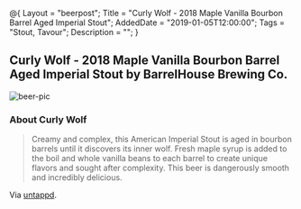 @{ 
 Layout = "beerpost"; 
 Title = "Curly Wolf - 2018 Maple Vanilla Bourbon Barrel Aged Imperial Stout"; 
 AddedDate = "2019-01-05T12:00:00"; 
 Tags = "Stout, Tavour"; 
 Description = ""; 
 } 
 

## Curly Wolf - 2018 Maple Vanilla Bourbon Barrel Aged Imperial Stout by BarrelHouse Brewing Co.

![beer-pic]

### About Curly Wolf

> Creamy and complex, this American Imperial Stout is aged in bourbon barrels until it discovers its inner wolf. Fresh maple syrup is added to the boil and whole vanilla beans to each barrel to create unique flavors and sought after complexity. This beer is dangerously smooth and incredibly delicious. 

Via [untappd][untappd-url].

[untappd-url]: <https://untappd.com/b/barrelhouse-brewing-co-curly-wolf-2018-maple-vanilla-bourbon-barrel-aged-imperial-stout/2897127>
[beer-pic]: https://jasonpowley.com/assets/img/2019-01-04-curly-wolf-2018-maple-vanilla-bourbon-barrel-aged-imperial-stout.jpeg "Curly Wolf - 2018 Maple Vanilla Bourbon Barrel Aged Imperial Stout by BarrelHouse Brewing Co."
